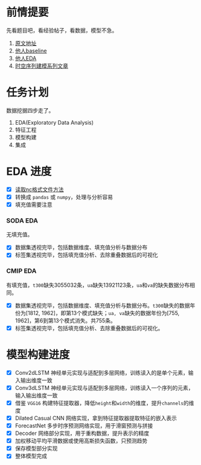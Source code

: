 # 前情提要

先看题目吧，看经验帖子，看数据，模型不急。

1. [原文地址](https://tianchi.aliyun.com/competition/entrance/531871/information)
2. [他人baseline](https://github.com/datawhalechina/team-learning-data-mining/tree/master/WeatherOceanForecasts)
3. [他人EDA](https://github.com/ydup/ENSO-Forecasting/blob/master/EDA.ipynb)
4. [时空序列建模系列文章](https://www.zhihu.com/column/c_1208033701705162752)

# 任务计划

数据挖据四步走了。

1. EDA(Exploratory Data Analysis)
2. 特征工程
3. 模型构建
4. 集成

# EDA 进度

- [x] [读取nc格式文件方法](http://www.clarmy.net/2018/11/01/python%E8%AF%BB%E5%8F%96nc%E6%96%87%E4%BB%B6%E7%9A%84%E5%85%A5%E9%97%A8%E7%BA%A7%E6%93%8D%E4%BD%9C/)
- [x] 转换成 `pandas` 或 `numpy`，处理与分析容易
- [x] 填充值需要注意

### SODA EDA

无填充值。

- [x] 数据集透视完毕，包括数据维度、填充值分析与数据分布
- [x] 标签集透视完毕，包括填充值分析、去除重叠数据后的可视化

### CMIP EDA

有填充值，`t300`缺失3055032条，`ua`缺失13921123条，`ua`和`va`的缺失数据分布相同。

- [x] 数据集透视完毕，包括数据维度、填充值分析与数据分布。`t300`缺失的数据年份为[1812, 1962]，即第13个模式缺失；`ua, va`缺失的数据年份为[755, 1962]，第6到第13个模式消失。共755条。
- [x] 标签集透视完毕，包括填充值分析、去除重叠数据后的可视化。

# 模型构建进度

- [x] Conv2dLSTM 神经单元实现与适配到多层网络，训练读入的是单个元素，输入输出维度一致
- [x] Conv3dLSTM 神经单元实现与适配到多层网络，训练读入一个序列的元素，输入输出维度一致
- [x] 借鉴 `VGG16` 构建特征提取器，降低`height`和`width`的维度，提升`channels`的维度
- [x] Dilated Casual CNN 网络实现，拿到特征提取器提取特征的嵌入表示
- [x] ForecastNet 多步时序预测网络实现，用于滑窗预测与拼接
- [x] Decoder 网络部分实现，用于重构数据，提升表示的精度
- [x] 加权移动平均平滑数据或使用高斯损失函数，只预测趋势
- [x] 保存模型部分实现
- [x] 整体模型完成
